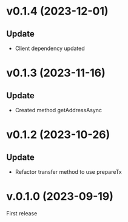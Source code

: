 # v0.1.4 (2023-12-01)

## Update

- Client dependency updated

# v0.1.3 (2023-11-16)

## Update

- Created method getAddressAsync

# v0.1.2 (2023-10-26)

## Update

- Refactor transfer method to use prepareTx

# v.0.1.0 (2023-09-19)

First release
